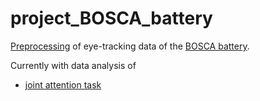 # project_BOSCA_battery

[Preprocessing][] of eye-tracking data of the [BOSCA battery][].

Currently with data analysis of
- [joint attention task][]

[BOSCA battery]: https://github.com/nicobast/BOSCA_battery
[joint attention task]: https://github.com/nicobast/BOSCA_dataanalysis/blob/master/analysis/data_analysis_jointattention.Rmd
[Preprocessing]: https://github.com/nicobast/BOSCA_dataanalysis/blob/master/code/data_preprocessing_all_tasks.R